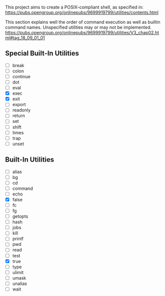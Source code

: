 This project aims to create a POSIX-compliant shell, as specified in:
https://pubs.opengroup.org/onlinepubs/9699919799/utilities/contents.html

This section explains well the order of command execution as well as builtin
command names. Unspecified utilities may or may not be implemented.
https://pubs.opengroup.org/onlinepubs/9699919799/utilities/V3_chap02.html#tag_18_09_01_01

## Special Built-In Utilities

- [ ] break
- [ ] colon
- [ ] continue
- [ ] dot
- [ ] eval
- [x] exec
- [x] exit
- [ ] export
- [ ] readonly
- [ ] return
- [ ] set
- [ ] shift
- [ ] times
- [ ] trap
- [ ] unset

## Built-In Utilities
- [ ] alias
- [ ] bg
- [ ] cd
- [ ] command
- [ ] echo
- [x] false
- [ ] fc
- [ ] fg
- [ ] getopts
- [ ] hash
- [ ] jobs
- [ ] kill
- [ ] printf
- [ ] pwd
- [ ] read
- [ ] test
- [x] true
- [ ] type
- [ ] ulimit
- [ ] umask
- [ ] unalias
- [ ] wait

